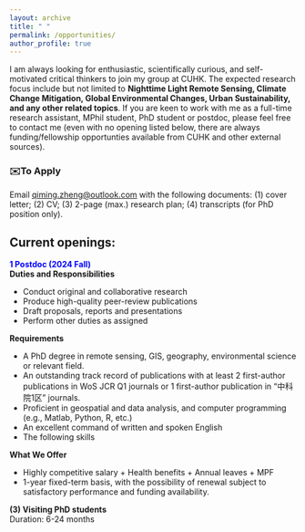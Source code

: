 ```yaml
---
layout: archive
title: " "
permalink: /opportunities/
author_profile: true
---
```


I am always looking for enthusiastic, scientifically curious, and self-motivated critical thinkers to join my group at CUHK. The expected research focus include but not limited to **Nighttime Light Remote Sensing, Climate Change Mitigation, Global Environmental Changes, Urban Sustainability, and any other related topics**. If you are keen to work with me as a full-time research assistant, MPhil student, PhD student or postdoc, please feel free to contact me (even with no opening listed below, there are always funding/fellowship opportunties available from CUHK and other external sources). 

### ✉️To Apply
Email <u>qiming.zheng@outlook.com</u> with the following documents: (1) cover letter; (2) CV; (3) 2-page (max.) research plan; (4) transcripts (for PhD position only).

## Current openings: 
**<font color= Blue>1 Postdoc (2024 Fall)</font>**     
**Duties and Responsibilities**  
- Conduct original and collaborative research  
-	Produce high-quality peer-review publications  
-	Draft proposals, reports and presentations  
-	Perform other duties as assigned  

**Requirements**  
-	A PhD degree in remote sensing, GIS, geography, environmental science or relevant field.  
-	An outstanding track record of publications with at least 2 first-author publications in WoS JCR Q1 journals or 1 first-author publication in “中科院1区” journals.  
-	Proficient in geospatial and data analysis, and computer programming (e.g., Matlab, Python, R, etc.)  
-	An excellent command of written and spoken English  
-	The following skills   

**What We Offer**  
-	Highly competitive salary + Health benefits + Annual leaves + MPF
-	1-year fixed-term basis, with the possibility of renewal subject to satisfactory performance and funding availability.


**(3) Visiting PhD students**    
Duration: 6-24 months
